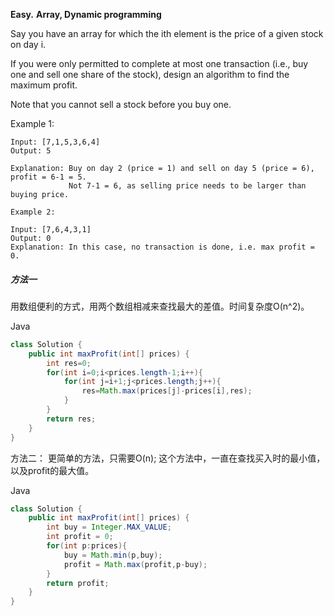 **Easy.**
**Array, Dynamic programming**


Say you have an array for which the ith element is the price of a given stock on day i.

If you were only permitted to complete at most one transaction (i.e., buy one and sell one share of the stock), design an algorithm to find the maximum profit.

Note that you cannot sell a stock before you buy one.

Example 1:
```
Input: [7,1,5,3,6,4]
Output: 5

Explanation: Buy on day 2 (price = 1) and sell on day 5 (price = 6), profit = 6-1 = 5.
             Not 7-1 = 6, as selling price needs to be larger than buying price.
```
```
Example 2:

Input: [7,6,4,3,1]
Output: 0
Explanation: In this case, no transaction is done, i.e. max profit = 0.
```

##### 方法一
用数组便利的方式，用两个数组相减来查找最大的差值。时间复杂度O(n^2)。

Java
```java
class Solution {
    public int maxProfit(int[] prices) {
        int res=0;
        for(int i=0;i<prices.length-1;i++){
            for(int j=i+1;j<prices.length;j++){
                res=Math.max(prices[j]-prices[i],res);
            }
        }
        return res;
    }
}
```

方法二：
更简单的方法，只需要O(n);
这个方法中，一直在查找买入时的最小值，以及profit的最大值。

Java
```java
class Solution {
    public int maxProfit(int[] prices) {
        int buy = Integer.MAX_VALUE;
        int profit = 0;
        for(int p:prices){
            buy = Math.min(p,buy);
            profit = Math.max(profit,p-buy);
        }
        return profit;
    }
}
```